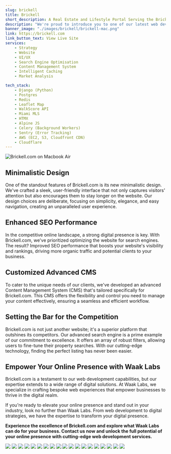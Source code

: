 ```yaml
---
slug: brickell
title: Brickell
short_description: A Real Estate and Lifestyle Portal Serving the Brickell & Miami Real Estate & Condo Market.
description: "We're proud to introduce you to one of our latest web development achievements: Brickell.com. This project was built entirely from the ground up, utilizing cutting-edge technologies to ensure a seamless and remarkable online experience for our clients. Brickell.com now stands as a testament to our commitment to innovation and excellence."
banner_image: "./images/brickell/brickell-mac.png"
link: https://brickell.com
link_button_text: View Live Site
services:
    - Strategy
    - Website
    - UI/UX
    - Search Engine Optimisation
    - Content Management System
    - Intelligent Caching
    - Market Analysis

tech_stack:
    - Django (Python)
    - Postgres
    - Redis
    - Leaflet Map
    - WalkScore API
    - Miami MLS
    - HTMX
    - Alpine JS
    - Celery (Background Workers)
    - Sentry (Error Tracking)
    - AWS (EC2, S3, Cloudfront CDN)
    - Cloudflare
---
```


![Brickell.com on Macbook Air](./images/brickell/brickell-mac.png)

## **Minimalistic Design**

One of the standout features of Brickell.com is its new minimalistic design. We've crafted a sleek, user-friendly interface that not only captures visitors' attention but also encourages them to stay longer on the website. Our design choices are deliberate, focusing on simplicity, elegance, and easy navigation, creating an unparalleled user experience.

## **Enhanced SEO Performance**

In the competitive online landscape, a strong digital presence is key. With Brickell.com, we've prioritized optimizing the website for search engines. The result? Improved SEO performance that boosts your website's visibility and rankings, driving more organic traffic and potential clients to your business.

## **Customized Advanced CMS**

To cater to the unique needs of our clients, we've developed an advanced Content Management System (CMS) that's tailored specifically for Brickell.com. This CMS offers the flexibility and control you need to manage your content effectively, ensuring a seamless and efficient workflow.

## **Setting the Bar for the Competition**

Brickell.com is not just another website; it's a superior platform that outshines its competitors. Our advanced search engine is a prime example of our commitment to excellence. It offers an array of robust filters, allowing users to fine-tune their property searches. With our cutting-edge technology, finding the perfect listing has never been easier.

## **Empower Your Online Presence with Waak Labs**

Brickell.com is a testament to our web development capabilities, but our expertise extends to a wide range of digital solutions. At Waak Labs, we specialize in crafting bespoke web experiences that empower businesses to thrive in the digital realm.

If you're ready to elevate your online presence and stand out in your industry, look no further than Waak Labs. From web development to digital strategies, we have the expertise to transform your digital presence.

**Experience the excellence of Brickell.com and explore what Waak Labs can do for your business. Contact us now and unlock the full potential of your online presence with cutting-edge web development services.**

![](./images/brickell/about.png)
![](./images/brickell/buildings.png)
![](./images/brickell/home-blog.png)
![](./images/brickell/home-new-developments.png)
![](./images/brickell/search-listings.png)
![](./images/brickell/save-listings.png)
![](./images/brickell/search-filters.png)
![](./images/brickell/login.png)
![](./images/brickell/navbar-menu.png)
![](./images/brickell/buildings.png)
![](./images/brickell/buildings-list.png)
![](./images/brickell/neighborhoods.png)
![](./images/brickell/neighborhoods-list.png)
![](./images/brickell/new-developments.png)
![](./images/brickell/saved-listings.png)
![](./images/brickell/saved-listings-grid.png)
![](./images/brickell/contact.png)
![](./images/brickell/quick-links.png)
![](./images/brickell/CMS.png)
